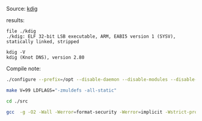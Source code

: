 Source: [kdig](https://github.com/CZ-NIC/knot)

results:

	file ./kdig
	./kdig: ELF 32-bit LSB executable, ARM, EABI5 version 1 (SYSV), statically linked, stripped


```
kdig -V
kdig (Knot DNS), version 2.80
```

Compile note:

```bash
./configure --prefix=/opt --disable-daemon --disable-modules --disable-documentation --disable-fastparser --without-libidn

make V=99 LDFLAGS="-zmuldefs -all-static"

cd ./src

gcc  -g -O2 -Wall -Werror=format-security -Werror=implicit -Wstrict-prototypes -zmuldefs -static -o kdig utils/kdig/kdig-kdig_exec.o utils/kdig/kdig-kdig_main.o utils/kdig/kdig-kdig_params.o  ./.libs/libknotus.a /mnt/data/compile/knot-dns/src/.libs/libknot.a -L/mmc/lib /mnt/data/compile/knot-dns/src/.libs/libdnssec.a -Wl,--whole-archive /mmc/lib/libedit.a -lncurses /mmc/lib/libgnutls.a -lnettle -lhogweed /mmc/lib/libgmp.a /mmc/lib/libintl.a /mmc/lib/libiconv.a -lc -Wl,--no-whole-archive
```

